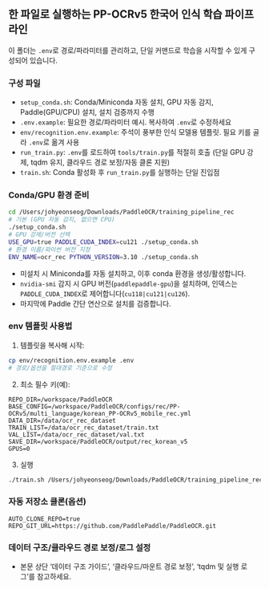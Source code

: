 ## 한 파일로 실행하는 PP-OCRv5 한국어 인식 학습 파이프라인

이 폴더는 `.env`로 경로/파라미터를 관리하고, 단일 커맨드로 학습을 시작할 수 있게 구성되어 있습니다.

### 구성 파일
- `setup_conda.sh`: Conda/Miniconda 자동 설치, GPU 자동 감지, Paddle(GPU/CPU) 설치, 설치 검증까지 수행
- `.env.example`: 필요한 경로/파라미터 예시. 복사하여 `.env`로 수정하세요
- `env/recognition.env.example`: 주석이 풍부한 인식 모델용 템플릿. 필요 키를 골라 `.env`로 옮겨 사용
- `run_train.py`: `.env`를 로드하여 `tools/train.py`를 적절히 호출 (단일 GPU 강제, tqdm 유지, 클라우드 경로 보정/자동 클론 지원)
- `train.sh`: Conda 활성화 후 `run_train.py`를 실행하는 단일 진입점

### Conda/GPU 환경 준비
```bash
cd /Users/johyeonseog/Downloads/PaddleOCR/training_pipeline_rec
# 기본 (GPU 자동 감지, 없으면 CPU)
./setup_conda.sh
# GPU 강제/버전 선택
USE_GPU=true PADDLE_CUDA_INDEX=cu121 ./setup_conda.sh
# 환경 이름/파이썬 버전 지정
ENV_NAME=ocr_rec PYTHON_VERSION=3.10 ./setup_conda.sh
```
- 미설치 시 Miniconda를 자동 설치하고, 이후 conda 환경을 생성/활성합니다.
- `nvidia-smi` 감지 시 GPU 버전(`paddlepaddle-gpu`)을 설치하며, 인덱스는 `PADDLE_CUDA_INDEX`로 제어합니다(`cu118|cu121|cu126`).
- 마지막에 Paddle 간단 연산으로 설치를 검증합니다.

### env 템플릿 사용법
1) 템플릿을 복사해 시작:
```bash
cp env/recognition.env.example .env
# 경로/옵션을 절대경로 기준으로 수정
```
2) 최소 필수 키(예):
```
REPO_DIR=/workspace/PaddleOCR
BASE_CONFIG=/workspace/PaddleOCR/configs/rec/PP-OCRv5/multi_language/korean_PP-OCRv5_mobile_rec.yml
DATA_DIR=/data/ocr_rec_dataset
TRAIN_LIST=/data/ocr_rec_dataset/train.txt
VAL_LIST=/data/ocr_rec_dataset/val.txt
SAVE_DIR=/workspace/PaddleOCR/output/rec_korean_v5
GPUS=0
```
3) 실행
```bash
./train.sh /Users/johyeonseog/Downloads/PaddleOCR/training_pipeline_rec/training_config.env
```

### 자동 저장소 클론(옵션)
```
AUTO_CLONE_REPO=true
REPO_GIT_URL=https://github.com/PaddlePaddle/PaddleOCR.git
```

### 데이터 구조/클라우드 경로 보정/로그 설정
- 본문 상단 ‘데이터 구조 가이드’, ‘클라우드/마운트 경로 보정’, ‘tqdm 및 실행 로그’를 참고하세요.
